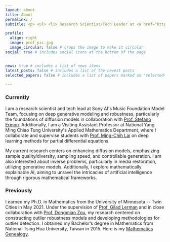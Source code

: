 ```yaml
---
layout: about
title: About
permalink: /
subtitle: <p> <ul> <li> Research Scientist/Tech Leader at <a href="https://ai.sony/people/Chieh-Hsin-Lai/">Sony AI</a>'s Music Foundation Model Team; </li>  <li> Visiting Assistant Professor at Department of Applied Mathematics, National Yang Ming Chiao Tung University, Taiwan; </li>  <li> Ph.D. in Mathematics from University of Minnesota, Twin Cities </li>  </ul> </p> 

profile:
  align: right
  image: prof_pic.jpg
  image_circular: false # crops the image to make it circular
social: true # includes social icons at the bottom of the page  


news: true # includes a list of news items
latest_posts: false # includes a list of the newest posts
selected_papers: false # includes a list of papers marked as "selected={true}"

---
```


### Currently
I am a research scientist and tech lead at Sony AI's Music Foundation Model Team, focusing on deep generative modeling and robustness, particularly the foundations of diffusion models in collaboration with [Prof. Stefano Ermon](https://cs.stanford.edu/~ermon/). Additionally, I am a Visiting Assistant Professor at National Yang Ming Chiao Tung University's Applied Mathematics Department, where I collaborate and supervise students with [Prof. Ming-Chih Lai](https://jupiter.math.nycu.edu.tw/~mclai/) on deep learning methods for partial differential equations.  

My current research centers on enhancing diffusion models, emphasizing sample quality/diversity, sampling speed, and controllable generation. I am also interested about inverse problems, particularly in media restoration, utilizing generative models. Additionally, I explore mathematically explainable AI, aiming to unravel the intricacies of artificial intelligence through rigorous mathematical frameworks.

### Previously

I earned my Ph.D. in Mathematics from the University of Minnesota -- Twin Cities in May 2021. Under the supervision of [Prof. Gilad Lerman](https://scholar.google.com/citations?user=zCzuViIAAAAJ&hl=en) and in close collaboration with [Prof. Dongmian Zou](https://scholars.duke.edu/person/Dongmian.Zou), my research centered on constructing outlier robustness models and developing methodologies for outlier detection. I obtained my Bachelor’s degree in Mathematics from National Tsing Hua University, Taiwan in 2015. Here is my [Mathematics Genealogy](https://www.genealogy.math.ndsu.nodak.edu/id.php?id=274972).
